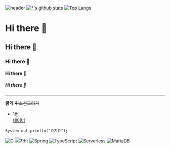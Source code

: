 ![header](https://capsule-render.vercel.app/api?type=soft&color=auto&height=300&section=header&text=깃허브%20특강&fontSize=90)
[![*'s github stats](https://github-readme-stats.vercel.app/api?username=hanyanya21)](https://github.com/hanyanya21)
[![Top Langs](https://github-readme-stats.vercel.app/api/top-langs/?username=hanyanya21)](https://github.com/hanyanya21/github-readme-stats)

# Hi there 👋
## Hi there 👋
### Hi there 👋
#### Hi there 👋
##### Hi there 👋

---
**굵게**
~~취소선그리기~~
* 1번 <br>
[네이버](https://www.naver.com)

```
System.out.println("요기요");
```
![C](https://img.shields.io/badge/-C-123456?style=flat-square&logo=C&logoColor=black)
![자바](https://img.shields.io/badge/-자바-007396?style=flat&logo=Java&logoColor=ffffff)
![Spring](https://img.shields.io/badge/-Spring-6DB33F?style=for-the-badge&logo=Spring&logoColor=white)
![TypeScript](https://img.shields.io/badge/-TypeScript-3178C6?style=flat-square&logo=TypeScript&logoColor=white)
![Serverless](https://img.shields.io/badge/-Serverless-FD5750?style=flat-square&logo=Serverless&logoColor=magenta)
![MariaDB](https://img.shields.io/badge/-MariaDB-1F305F?style=flat-square&logo=mariadb&logoColor=white)

